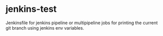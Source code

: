 # jenkins-test
Jenkinsfile for jenkins pipeline or multipipeline jobs for printing the current git branch using jenkins env variables.
